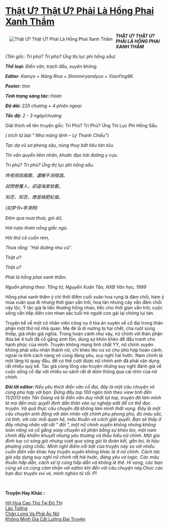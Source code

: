 <a href="https://utruyen.com/that-u-that-u-phai-la-hong-phai-xanh-tham/16369/" title="Thật Ư? Thật Ư? Phải Là Hồng Phai Xanh Thắm"><h1>Thật Ư? Thật Ư? Phải Là Hồng Phai Xanh Thắm</h1></a><div style="display:table"><img align="right" style="float: left; padding: 10px;" src="https://utruyen.com/images/story/200x260/that-u-that-u-phai-la-hong-phai-xanh-tham.jpg" alt="Thật Ư? Thật Ư? Phải Là Hồng Phai Xanh Thắm"><b><i>THẬT Ư? THẬT Ư? PHẢI LÀ HỒNG PHAI XANH THẮM</i></b><p></p><i>(Tên gốc: Tri phủ? Tri phủ? Ứng thị lục phì hồng sấu)<p></p></i><p></p><b><i>Thể loại:</i></b><i> Điền văn, trạch đấu, xuyên không.</i><p></p><b><i>Editor:</i></b><i> Kamyo + Nàng Riva + Shimmiryandyuo + XiaoYing96.</i><p></p><b><i>Poster:</i></b><i> tmn</i><p></p><b><i>Tình trạng sáng tác: </i></b><i>Hoàn</i><p></p><b><i>Độ dài: </i></b><i>220 chương + 4 phiên ngoại.</i><p></p><b><i>Tốc độ:</i></b><i> 2 - 3 ngày/chương<p></p></i><p></p>Giải thích về tên truyện gốc: Tri Phủ? Tri Phủ? Ứng Thị Lục Phì Hồng Sấu.  <p></p><p></p><i>( trích từ bài “ Như mộng lệnh – Lý Thanh Chiếu”)</i><p></p><i>Tạc dạ vũ sơ phong sậu, nùng thuỵ bất tiêu tàn tửu.</i><p></p><i>Thí vấn quyển liêm nhân, khước đạo hải đường y cựu.</i><p></p><i>Tri phủ? Tri phủ? Ứng thị lục phì hồng sấu.</i><p></p><i>昨夜雨疏風驟，濃睡不消殘酒。</i><p></p><i>試問卷簾人，卻道海棠依舊。</i><p></p><i>知否，知否，應是綠肥紅瘦。</i><p></p><i>(如梦令•李清照)</i><p></p><i>Đêm qua mưa thưa, gió dữ, </i><p></p><i>Hơi rượu thơm nồng giấc ngủ. </i><p></p><i>Hỏi thử cô cuốn rèm, </i><p></p><i>Thưa rằng: "Hải đường như cũ". </i><p></p><i>Thật ư? </i><p></p><i>Thật ư? </i><p></p><i>Phải là hồng phai xanh thắm.</i><p></p><i>Nguồn phỏng theo: Tống từ, Nguyễn Xuân Tảo, NXB Văn học, 1999<p></p></i><p></p>Hồng phai xanh thắm ý chỉ thời điểm cuối xuân hoa rụng lá đâm chồi, hàm ý mùa xuân qua đi nhưng thời gian vẫn trôi, hoa tàn nhưng cây vẫn đâm chồi nảy lộc. Ý tác giả là tiếc thương hồng nhan, tiếc cho thời gian vẫn trôi, cuộc sống vẫn tiếp diễn còn nhan sắc tuổi trẻ người con gái lại chóng lụi tàn.<p></p>Truyện kể về một cô nhân viên công vụ ở tòa án xuyên về cổ đại trong thân phận một thứ nữ nhà quan. Mẹ đẻ là di nương bị hại chết, cha ruột sủng thiếp, giả nhân giả nghĩa. Trong hoàn cảnh như vậy, nữ chính với thân phận đứa bé 4 tuổi đã cố gắng sinh tồn, dùng sự khôn khéo để đấu tranh cho hạnh phúc của mình. Truyện không mang tính chất YY, nữ chính xuyên không phải siêu nhân thánh nữ, chỉ khéo léo cư xử cho phù hợp hoàn cảnh, ngoài ra tính cách nàng vô cùng đáng yêu, suy nghĩ hài hước. Nam chính là một lãng tử quay đầu, để có thể cưới được nữ chính anh đã phải vận dụng rất nhiều quỷ kế. Tác giả cũng lồng vào truyện những suy nghĩ đánh giá về cuộc sống cổ đại với nhiều so sánh rất dí dỏm thông qua cái nhìn của nữ chính.<p></p><i><p></p></i><b><i>Đôi lời editor: </i></b><i>Nếu yêu thích điền văn cổ đại, đây là một câu chuyện vô cùng phù hợp với bạn. Đứng đầu top 100 ngôn tình theo view tính đến 11/2013 trên Tấn Giang</i><i> và là điền văn duy nhất lọt top, truyện đã làm mình tò mò đến mức quyết định dấn thân vào sự nghiệp edit để có thể đọc truyện. Và quả thực câu chuyện đã không làm mình thất vọng. Đây là một câu chuyện sinh động với dàn nhân vật chính phụ phong phú, đủ màu sắc, cá tính, với các mối quan hệ, mâu thuẫn và cách giải quyết. Bạn sẽ thấy ở đây những nhân vật rất " đời ", một nữ chính xuyên không nhưng không toàn năng và cố gắng xoay chuyển số phận bằng sự khéo léo, một nam chính đầy khiếm khuyết nhưng yêu thương và thấu hiểu nữ chính. Một gia đình tuy có sóng gió nhưng vượt qua sóng gió là đoàn kết, gắn bó, là hậu phương vững chắc. Mình nghĩ điểm nổi bật của truyện này so với nhiều cuốn điền văn khác hay truyện xuyên không khác là ở nữ chính. Cách tác giả xây dựng suy nghĩ nữ chính rất hài hước, đáng yêu và logic. Các mâu thuẫn hấp dẫn, cách xử lý cũng hấp dẫn và không lê thê. Hi vọng, các bạn cũng sẽ có cùng cảm nhận với editor khi đến với câu chuyện này.Chúc các bạn đọc truyện vui vẻ, mình nghèo từ rồi :P!</i><i><p></p></i></div><p><br><b>Truyện Hay Khác :</b></p><a href="https://utruyen.com/ho-hoa-cao-thu-tai-do-thi/486/" alt="Hộ Hoa Cao Thủ Tại Đô Thị">Hộ Hoa Cao Thủ Tại Đô Thị</a><br/><a href="https://dammy2019.blogspot.com/2019/11/lao-tuong.html" alt="Lão Tướng">Lão Tướng</a><br/><a href="https://github.com/quanluxury/ngontinhhot/tree/master/truyenhay/19138/" alt="Chân Long Va Phải Ác Nữ">Chân Long Va Phải Ác Nữ</a><br/><a href="https://truyenngontinhay.wordpress.com/2019/10/03/khong-minh-gia-cat-luong-dai-truyen/" alt="Khổng Minh Gia Cát Lượng Đại Truyện">Khổng Minh Gia Cát Lượng Đại Truyện</a><br/>